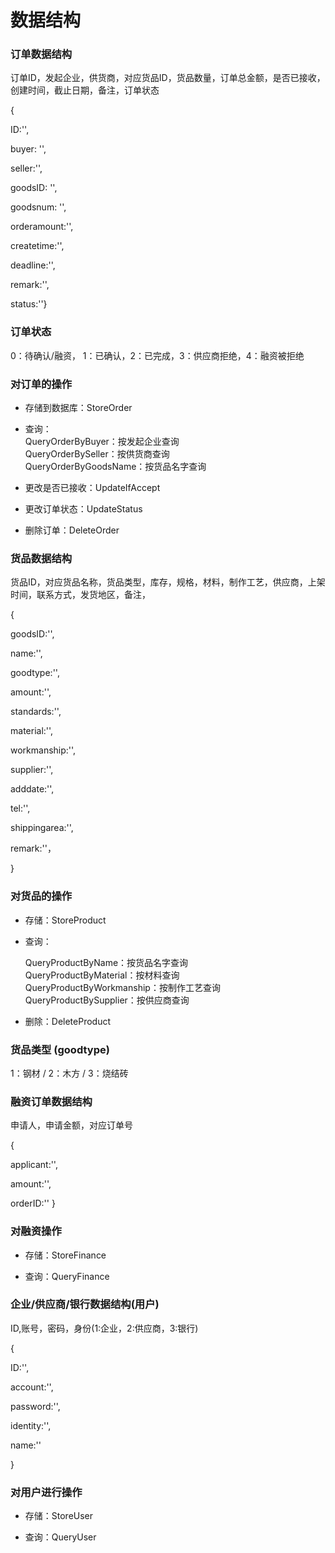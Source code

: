 # 数据结构

### 订单数据结构

订单ID，发起企业，供货商，对应货品ID，货品数量，订单总金额，是否已接收，创建时间，截止日期，备注，订单状态

{

ID:'',

buyer: '',

seller:'',

goodsID: '',

goodsnum: '',

orderamount:'',

createtime:'',

deadline:'',

remark:'',

status:''}

### 订单状态

0：待确认/融资， 1：已确认，2：已完成，3：供应商拒绝，4：融资被拒绝

### 对订单的操作

* 存储到数据库：StoreOrder

* 查询：<br>
  QueryOrderByBuyer：按发起企业查询<br>
  QueryOrderBySeller：按供货商查询<br>
  QueryOrderByGoodsName：按货品名字查询<br>

* 更改是否已接收：UpdateIfAccept

* 更改订单状态：UpdateStatus

* 删除订单：DeleteOrder

### 货品数据结构

货品ID，对应货品名称，货品类型，库存，规格，材料，制作工艺，供应商，上架时间，联系方式，发货地区，备注，

{

goodsID:'',

name:'',

goodtype:'',

amount:'',

standards:'',

material:'',

workmanship:'',

supplier:'',

adddate:'',

tel:'',

shippingarea:'',

remark:''，

}

### 对货品的操作

* 存储：StoreProduct

* 查询：<br>
  
    QueryProductByName：按货品名字查询<br>
    QueryProductByMaterial：按材料查询<br>
    QueryProductByWorkmanship：按制作工艺查询<br>
    QueryProductBySupplier：按供应商查询<br>
    
* 删除：DeleteProduct

### 货品类型 (goodtype)

1：钢材 /
2：木方 / 
3：烧结砖

### 融资订单数据结构

申请人，申请金额，对应订单号

{

applicant:'',

amount:'',

orderID:''
}

### 对融资操作

* 存储：StoreFinance

* 查询：QueryFinance

### 企业/供应商/银行数据结构(用户)

ID,账号，密码，身份(1:企业，2:供应商，3:银行)

{

ID:'',

account:'',

password:'',

identity:'',

name:''

}

### 对用户进行操作

* 存储：StoreUser

* 查询：QueryUser
